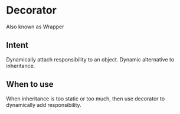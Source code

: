 # Decorator

Also known as Wrapper

## Intent

Dynamically attach responsibility to an object. Dynamic alternative to inheritance.

## When to use

When inheritance is too static or too much, then use decorator to dynamically add responsibility.
